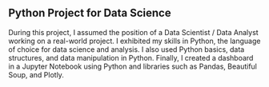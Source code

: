 ## Python Project for Data Science

During this project, I assumed the position of a Data Scientist / Data Analyst working on a real-world project.
I exhibited my skills in Python, the language of choice for data science and analysis.
I also used Python basics, data structures, and data manipulation in Python.
Finally, I created a dashboard in a Jupyter Notebook using Python and libraries such as Pandas, Beautiful Soup, and Plotly.


